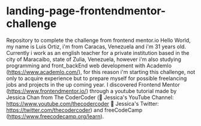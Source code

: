 # landing-page-frontendmentor-challenge
Repository to complete the challenge from frontend mentor.io
Hello World, my name is Luis Ortiz, i'm from Caracas, Venezuela and i'm 31 years old. Currently i work as an english teacher for a private institution based in the city of Maracaibo, state of Zulia, Venezuela, however i'm also studying programming and front_backEnd web development with Academlo (https://www.academlo.com/), for this reason i'm starting this challenge, not only to acquire experience but to prepare myself for possible freelancing jobs and projects in the up coming year. I discovered Frontend Mentor (https://www.frontendmentor.io/) through a youtube tutorial made by Jessica Chan from The CoderCoder (🔗 Jessica's YouTube Channel: https://www.youtube.com/thecodercoder 🔗 Jessica's Twitter: https://twitter.com/thecodercoder) and freeCodeCamp (https://www.freecodecamp.org/learn).
